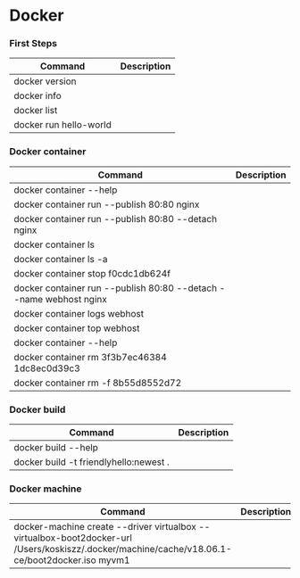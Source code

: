 # Docker

### First Steps
Command | Description
--- | ---
docker version |
docker info | 
docker list |
docker run hello-world |

### Docker container
Command | Description
--- | ---
docker container --help |
docker container run --publish 80:80 nginx |
docker container run --publish 80:80 --detach nginx |
docker container ls |
docker container ls -a |
docker container stop f0cdc1db624f |
docker container run --publish 80:80 --detach --name webhost nginx |
docker container logs webhost |
docker container top webhost |
docker container --help |
docker container rm 3f3b7ec46384 1dc8ec0d39c3 |
docker container rm -f 8b55d8552d72 |


### Docker build
Command | Description
--- | ---
docker build --help |
docker build -t friendlyhello:newest . |


### Docker machine
Command | Description
--- | ---
docker-machine create --driver virtualbox --virtualbox-boot2docker-url /Users/koskiszz/.docker/machine/cache/v18.06.1-ce/boot2docker.iso myvm1 |
